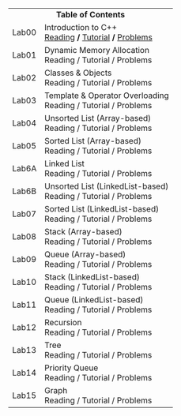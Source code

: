 
<!-- ![ece](https://user-images.githubusercontent.com/58245357/197278248-e8224feb-0f23-4394-bd6d-a0b21130fb44.JPG) -->

<!-- <h2 align="center">CSE225L - Data Structures and Algorithms Lab</h2> -->

<!--
### Table of Contents
    ├── Lab00 : Introduction to C++
    ├── Lab01 : Dynamic Memory Allocation
    ├── Lab02 : Classes & Objects
    ├── Lab03 : Template & Operator Overloading
    ├── Lab04 : Unsorted List (Array-based)
    ├── Lab05 : Sorted List (Array-based)
    ├── Lab06A: Linked List
    ├── Lab06B: Unsorted List (LinkedList-based)
    ├── Lab07 : Sorted List (LinkedList-based)
    ├── Lab08 : Stack (Array-based)
    ├── Lab09 : Queue (Array-based)
    ├── Lab10 : Stack (LinkedList-based)
    ├── Lab11 : Queue (LinkedList-based)
    ├── Lab12 : Recursion
    ├── Lab13 : Tree
    ├── Lab14 : Priority Queue
    └── Lab15 : Graph
-->

<table align="center">

  <tr>
    <td colspan="2", align="center"><b>Table of Contents</b></td>
  </tr>
  
  <tr>
    <td>Lab00</td>
    <td>
        Introduction to C++ <br>
        <a href="https://github.com/mehedihasanbijoy/CSE225L/blob/main/Lab00/LAB00.md#reading" target="_blank">Reading</a> <b>/</b> <a href="https://github.com/mehedihasanbijoy/CSE225L/blob/main/Lab00/LAB00.md#tutorial" target="_blank">Tutorial</a> <b>/</b> <a href="https://github.com/mehedihasanbijoy/CSE225L/blob/main/Lab00/LAB00.md#problems" target="_blank">Problems</a>
    </td>
  </tr>
  
  <tr>
    <td>Lab01</td>
    <td>
        Dynamic Memory Allocation <br>
        Reading / Tutorial / Problems
    </td>
  </tr>
  
  <tr>
    <td>Lab02</td>
    <td>
        Classes & Objects <br>
        Reading / Tutorial / Problems
    </td>
  </tr>
  
  <tr>
    <td>Lab03</td>
    <td>
        Template & Operator Overloading <br>
        Reading / Tutorial / Problems
    </td>
  </tr>
  
  <tr>
    <td>Lab04</td>
    <td>
        Unsorted List (Array-based) <br>
        Reading / Tutorial / Problems
    </td>
  </tr>
  
  <tr>
    <td>Lab05</td>
    <td>
        Sorted List (Array-based) <br>
        Reading / Tutorial / Problems
    </td>
  </tr>
  
  <tr>
    <td>Lab6A</td>
    <td>
        Linked List <br>
        Reading / Tutorial / Problems
    </td>
  </tr>
  
  <tr>
    <td>Lab6B</td>
    <td>
        Unsorted List (LinkedList-based) <br>
        Reading / Tutorial / Problems
    </td>
  </tr>
  
  <tr>
    <td>Lab07</td>
    <td>
        Sorted List (LinkedList-based) <br>
        Reading / Tutorial / Problems
    </td>
  </tr>
  
  <tr>
    <td>Lab08</td>
    <td>
        Stack (Array-based) <br>
        Reading / Tutorial / Problems
    </td>
  </tr>
  
  <tr>
    <td>Lab09</td>
    <td>
        Queue (Array-based) <br>
        Reading / Tutorial / Problems
    </td>
  </tr>
  
  <tr>
    <td>Lab10</td>
    <td>
        Stack (LinkedList-based) <br>
        Reading / Tutorial / Problems
    </td>
  </tr>
  
  <tr>
    <td>Lab11</td>
    <td>
        Queue (LinkedList-based) <br>
        Reading / Tutorial / Problems
    </td>
  </tr>
  
  <tr>
    <td>Lab12</td>
    <td>
        Recursion <br>
        Reading / Tutorial / Problems
    </td>
  </tr>
  
  <tr>
    <td>Lab13</td>
    <td>
        Tree <br>
        Reading / Tutorial / Problems
    </td>
  </tr>
  
  <tr>
    <td>Lab14</td>
    <td>
        Priority Queue <br>
        Reading / Tutorial / Problems
    </td>
  </tr>
  
  <tr>
    <td>Lab15</td>
    <td>
        Graph <br>
        Reading / Tutorial / Problems
    </td>
  </tr>
  
</table>
